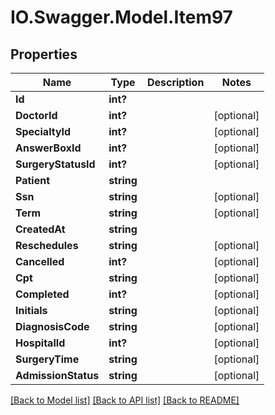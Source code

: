 # IO.Swagger.Model.Item97
## Properties

Name | Type | Description | Notes
------------ | ------------- | ------------- | -------------
**Id** | **int?** |  | 
**DoctorId** | **int?** |  | [optional] 
**SpecialtyId** | **int?** |  | [optional] 
**AnswerBoxId** | **int?** |  | [optional] 
**SurgeryStatusId** | **int?** |  | [optional] 
**Patient** | **string** |  | 
**Ssn** | **string** |  | [optional] 
**Term** | **string** |  | [optional] 
**CreatedAt** | **string** |  | 
**Reschedules** | **string** |  | [optional] 
**Cancelled** | **int?** |  | [optional] 
**Cpt** | **string** |  | [optional] 
**Completed** | **int?** |  | [optional] 
**Initials** | **string** |  | [optional] 
**DiagnosisCode** | **string** |  | [optional] 
**HospitalId** | **int?** |  | [optional] 
**SurgeryTime** | **string** |  | [optional] 
**AdmissionStatus** | **string** |  | [optional] 

[[Back to Model list]](../README.md#documentation-for-models) [[Back to API list]](../README.md#documentation-for-api-endpoints) [[Back to README]](../README.md)


